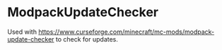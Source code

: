 # ModpackUpdateChecker
Used with https://www.curseforge.com/minecraft/mc-mods/modpack-update-checker to check for updates.
